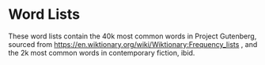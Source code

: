 Word Lists
==========

These word lists contain the 40k most common words in Project Gutenberg,
sourced from https://en.wiktionary.org/wiki/Wiktionary:Frequency_lists ,
and the 2k most common words in contemporary fiction, ibid.
